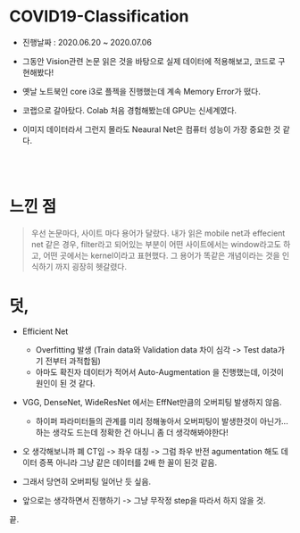 # COVID19-Classification

- 진행날짜 : 2020.06.20 ~ 2020.07.06


- 그동안 Vision관련 논문 읽은 것을 바탕으로 실제 데이터에 적용해보고, 코드로 구현해봤다!
- 옛날 노트북인 core i3로 플젝을 진행했는데 계속 Memory Error가 떴다.
- 코랩으로 갈아탔다. Colab 처음 경험해봤는데 GPU는 신세계였다.
- 이미지 데이터라서 그런지 몰라도 Neaural Net은 컴퓨터 성능이 가장 중요한 것 같다.

</br>
</br>



 # 느낀 점
 > 우선 논문마다, 사이트 마다 용어가 달랐다. 내가 읽은 mobile net과 effecient net 같은 경우, filter라고 되어있는 부분이 어떤 사이트에서는 window라고도 하고, 어떤 곳에서는 kernel이라고 표현했다. 그 용어가 똑같은 개념이라는 것을 인식하기 까지 굉장히 헷갈렸다.
 
 # 덧,
- Efficient Net
  - Overfitting 발생 (Train data와 Validation data 차이 심각 -> Test data가기 전부터 과적합됨)
  - 아마도 확진자 데이터가 적어서 Auto-Augmentation 을 진행했는데, 이것이 원인이 된 것 같다.

- VGG, DenseNet, WideResNet 에서는 EffNet만큼의 오버피팅 발생하지 않음.
  - 하이퍼 파라미터들의 관계를 미리 정해놓아서 오버피팅이 발생한것이 아닌가... 하는 생각도 드는데 정확한 건 아니니 좀 더 생각해봐야한다!

- 오 생각해보니까 폐 CT임 -> 좌우 대칭 -> 그럼 좌우 반전 agumentation 해도 데이터 증폭 아니라 그냥 같은 데이터를 2배 한 꼴이 된것 같음.
- 그래서 당연히 오버피팅 일어난 듯 싶음.
- 앞으로는 생각하면서 진행하기 -> 그냥 무작정 step을 따라서 하지 않을 것.

끝.
